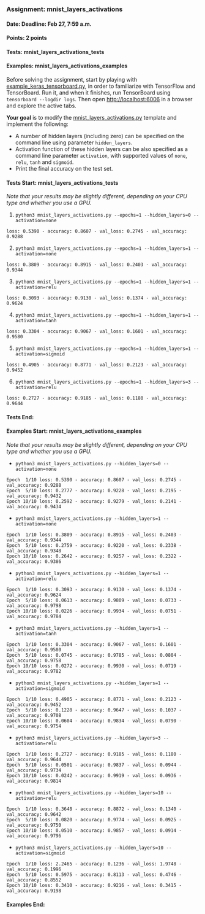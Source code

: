 ### Assignment: mnist_layers_activations
#### Date: Deadline: Feb 27, 7:59 a.m.
#### Points: 2 points
#### Tests: mnist_layers_activations_tests
#### Examples: mnist_layers_activations_examples

Before solving the assignment, start by playing with
[example_keras_tensorboard.py](https://github.com/ufal/npfl114/tree/master/labs/01/example_keras_tensorboard.py),
in order to familiarize with TensorFlow and TensorBoard.
Run it, and when it finishes, run TensorBoard using `tensorboard --logdir logs`.
Then open <http://localhost:6006> in a browser and explore the active tabs.

**Your goal** is to modify the
[mnist_layers_activations.py](https://github.com/ufal/npfl114/tree/master/labs/01/mnist_layers_activations.py)
template and implement the following:
- A number of hidden layers (including zero) can be specified on the command line
  using parameter `hidden_layers`.
- Activation function of these hidden layers can be also specified as a command
  line parameter `activation`, with supported values of `none`, `relu`, `tanh`
  and `sigmoid`.
- Print the final accuracy on the test set.

#### Tests Start: mnist_layers_activations_tests
_Note that your results may be slightly different, depending on your CPU type and whether you use a GPU._
1. `python3 mnist_layers_activations.py --epochs=1 --hidden_layers=0 --activation=none`
```
loss: 0.5390 - accuracy: 0.8607 - val_loss: 0.2745 - val_accuracy: 0.9288
```
2. `python3 mnist_layers_activations.py --epochs=1 --hidden_layers=1 --activation=none`
```
loss: 0.3809 - accuracy: 0.8915 - val_loss: 0.2403 - val_accuracy: 0.9344
```
3. `python3 mnist_layers_activations.py --epochs=1 --hidden_layers=1 --activation=relu`
```
loss: 0.3093 - accuracy: 0.9130 - val_loss: 0.1374 - val_accuracy: 0.9624
```
4. `python3 mnist_layers_activations.py --epochs=1 --hidden_layers=1 --activation=tanh`
```
loss: 0.3304 - accuracy: 0.9067 - val_loss: 0.1601 - val_accuracy: 0.9580
```
5. `python3 mnist_layers_activations.py --epochs=1 --hidden_layers=1 --activation=sigmoid`
```
loss: 0.4905 - accuracy: 0.8771 - val_loss: 0.2123 - val_accuracy: 0.9452
```
6. `python3 mnist_layers_activations.py --epochs=1 --hidden_layers=3 --activation=relu`
```
loss: 0.2727 - accuracy: 0.9185 - val_loss: 0.1180 - val_accuracy: 0.9644
```
#### Tests End:
#### Examples Start: mnist_layers_activations_examples
_Note that your results may be slightly different, depending on your CPU type and whether you use a GPU._
- `python3 mnist_layers_activations.py --hidden_layers=0 --activation=none`
```
Epoch  1/10 loss: 0.5390 - accuracy: 0.8607 - val_loss: 0.2745 - val_accuracy: 0.9288
Epoch  5/10 loss: 0.2777 - accuracy: 0.9228 - val_loss: 0.2195 - val_accuracy: 0.9432
Epoch 10/10 loss: 0.2592 - accuracy: 0.9279 - val_loss: 0.2141 - val_accuracy: 0.9434
```
- `python3 mnist_layers_activations.py --hidden_layers=1 --activation=none`
```
Epoch  1/10 loss: 0.3809 - accuracy: 0.8915 - val_loss: 0.2403 - val_accuracy: 0.9344
Epoch  5/10 loss: 0.2759 - accuracy: 0.9220 - val_loss: 0.2338 - val_accuracy: 0.9348
Epoch 10/10 loss: 0.2642 - accuracy: 0.9257 - val_loss: 0.2322 - val_accuracy: 0.9386
```
- `python3 mnist_layers_activations.py --hidden_layers=1 --activation=relu`
```
Epoch  1/10 loss: 0.3093 - accuracy: 0.9130 - val_loss: 0.1374 - val_accuracy: 0.9624
Epoch  5/10 loss: 0.0613 - accuracy: 0.9809 - val_loss: 0.0733 - val_accuracy: 0.9798
Epoch 10/10 loss: 0.0226 - accuracy: 0.9934 - val_loss: 0.0751 - val_accuracy: 0.9784
```
- `python3 mnist_layers_activations.py --hidden_layers=1 --activation=tanh`
```
Epoch  1/10 loss: 0.3304 - accuracy: 0.9067 - val_loss: 0.1601 - val_accuracy: 0.9580
Epoch  5/10 loss: 0.0745 - accuracy: 0.9785 - val_loss: 0.0804 - val_accuracy: 0.9758
Epoch 10/10 loss: 0.0272 - accuracy: 0.9930 - val_loss: 0.0719 - val_accuracy: 0.9782
```
- `python3 mnist_layers_activations.py --hidden_layers=1 --activation=sigmoid`
```
Epoch  1/10 loss: 0.4905 - accuracy: 0.8771 - val_loss: 0.2123 - val_accuracy: 0.9452
Epoch  5/10 loss: 0.1228 - accuracy: 0.9647 - val_loss: 0.1037 - val_accuracy: 0.9708
Epoch 10/10 loss: 0.0604 - accuracy: 0.9834 - val_loss: 0.0790 - val_accuracy: 0.9754
```
- `python3 mnist_layers_activations.py --hidden_layers=3 --activation=relu`
```
Epoch  1/10 loss: 0.2727 - accuracy: 0.9185 - val_loss: 0.1180 - val_accuracy: 0.9644
Epoch  5/10 loss: 0.0501 - accuracy: 0.9837 - val_loss: 0.0944 - val_accuracy: 0.9734
Epoch 10/10 loss: 0.0242 - accuracy: 0.9919 - val_loss: 0.0936 - val_accuracy: 0.9814
```
- `python3 mnist_layers_activations.py --hidden_layers=10 --activation=relu`
```
Epoch  1/10 loss: 0.3648 - accuracy: 0.8872 - val_loss: 0.1340 - val_accuracy: 0.9642
Epoch  5/10 loss: 0.0820 - accuracy: 0.9774 - val_loss: 0.0925 - val_accuracy: 0.9750
Epoch 10/10 loss: 0.0510 - accuracy: 0.9857 - val_loss: 0.0914 - val_accuracy: 0.9796
```
- `python3 mnist_layers_activations.py --hidden_layers=10 --activation=sigmoid`
```
Epoch  1/10 loss: 2.2465 - accuracy: 0.1236 - val_loss: 1.9748 - val_accuracy: 0.1996
Epoch  5/10 loss: 0.5975 - accuracy: 0.8113 - val_loss: 0.4746 - val_accuracy: 0.8552
Epoch 10/10 loss: 0.3410 - accuracy: 0.9216 - val_loss: 0.3415 - val_accuracy: 0.9198
```
#### Examples End:

